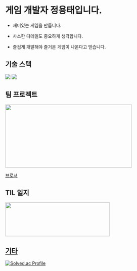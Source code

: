 # 게임 개발자 정용태입니다.

* 재미있는 게임을 만듭니다.

* 사소한 디테일도 중요하게 생각합니다.

* 즐겁게 개발해야 즐거운 게임이 나온다고 믿습니다.

## 기술 스택

<img src="https://img.shields.io/badge/Unity-000000?style=plastic&logo=Unity&logoColor=FFFFFF"/> <img src="https://img.shields.io/badge/C%23-512BD4?style=plastic&logo=Csharp&logoColor=FFFFFF"/>

## 팀 프로젝트

<a href="https://yongtaej.itch.io/countryhero" target="_blank"><img src="https://github.com/YongTaeJ/YongTaeJ/assets/149345676/aec6a5ae-8bb6-46b7-8f39-e3e5eebce893.png" width="400" height="200"/></a>

<a href="https://far-diagnostic-40e.notion.site/COUNTRY-HERO-eceec0f4ae5041a28fc7a79ad1f8d83f?pvs=4" target="_blank">브로셔</a>

## TIL 일지

<a href="https://blog.naver.com/g_o_robot" target="_blank"><img src="https://github.com/YongTaeJ/YongTaeJ/assets/149345676/4d8a9318-f4be-44c7-9b9e-ccb791efddaf.png" width="330" height="107"/>


## 기타

[![Solved.ac Profile](http://mazassumnida.wtf/api/generate_badge?boj=gomdollee)](https://solved.ac/gomdollee)<br/>
